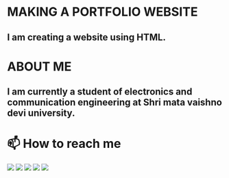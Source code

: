 # MAKING A PORTFOLIO WEBSITE
## I am creating a website using HTML.
# ABOUT ME
## I am currently a student of electronics and communication engineering at Shri mata vaishno devi university.
# 📫 How to reach me

<a href="https://twitter.com/SiddhantVardha1"><img src="https://img.icons8.com/fluent/100/000000/twitter.png"/></a> 
<a href="https://www.linkedin.com/in/siddhant-vardhan-singh-98288619b/"><img src="https://img.icons8.com/fluent/100/000000/linkedin.png"/></a> 
<a href="mailto:19bec088@smvdu.ac.in"><img src="https://img.icons8.com/color/100/000000/gmail--v2.png"/></a> 
<a href="https://t.me/siddhant_vardhan_singh"><img src="https://img.icons8.com/color/100/000000/telegram-app--v2.png"/></a> 
<a href="https://www.instagram.com/siddhant_vardhan_singh/"><img src="https://img.icons8.com/bubbles/100/000000/instagram-new.png"/></a> 
